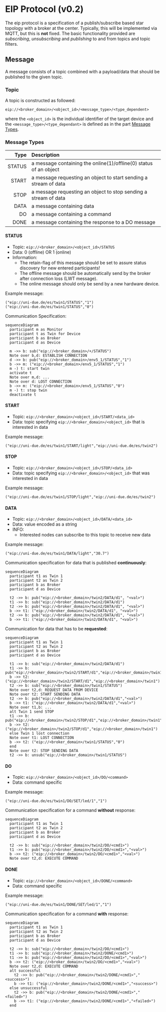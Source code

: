 # EIP Protocol (v0.2)

The eip protocol is a specification of a publish/subscribe based star topology with a broker at the center.
Typically, this will be implemented via MQTT, but this is **not** fixed.
The basic functionality provided are _subscribing_, _unsubscribing_ and _publishing_ to and from topics and topic filters.

## Message

A message consists of a topic combined with a payload/data that should be published to the given topic.

### Topic

A topic is constructed as followed:

```
eip://<broker_domain>/<object_id>/<message_type>/<type_dependent>
```

where the `<object_id>` is the individual identifier of the target device and the `<message_type>/<type_dependant>` is defined as in the part [Message Types](#message-types).

### Message Types

|   Type | Description                                                       |
|-------:|:------------------------------------------------------------------|
| STATUS | a message containing the online(1)/offline(0) status of an object |
|  START | a message requesting an object to start sending a stream of data  |
|   STOP | a message requesting an object to stop sending a stream of data   |
|   DATA | a message containing data                                         |
|     DO | a message containing a command                                    |
|   DONE | a message containing the response to a DO message                 | 

#### STATUS

* Topic: `eip://<broker_domain>/<object_id>/STATUS`
* Data: 0 (offline) OR 1 (online)
* Information:
  * The retain-flag of this message should be set to assure status discovery for new entered participants!
  * The offline message should be automatically send by the broker after connection loss (LWT message).
  * The online message should only be send by a new hardware device.

Example message:

```text
("eip://uni-due.de/es/twin1/STATUS","1")
("eip://uni-due.de/es/twin1/STATUS","0")
```

Communication Specification:

```mermaid
sequenceDiagram
  participant m as Monitor
  participant t as Twin for Device
  participant b as Broker
  participant d as Device
  
  m ->> b: sub("eip://<broker_domain>/+/STATUS")
  Note over b,d: ESTABLISH CONNECTION
  d ->> b: pub("eip://<broker_domain>/env5_1/STATUS","1")
  b ->> m: ("eip://<broker_domain>/env5_1/STATUS","1")
  m -) t: start twin
  activate t
  Note over m,d: ...
  Note over d: LOST CONNECTION
  b ->> m: ("eip://<broker_domain>/env5_1/STATUS","0")
  m -) t: stop twin
  deactivate t
```

#### START

* Topic: `eip://<broker_domain>/<object_id>/START/<data_id>`
* Data: topic specifying `eip://<broker_domain>/<object_id>` that is interested in data

Example message:

```text
("eip://uni-due.de/es/twin1/START/light","eip://uni-due.de/es/twin2")
```

#### STOP

* Topic: `eip://<broker_domain>/<object_id>/STOP/<data_id>`
* Data: topic specifying `eip://<broker_domain>/<object_id>` that was interested in data

Example message:

```text
("eip://uni-due.de/es/twin1/STOP/light","eip://uni-due.de/es/twin2")
```

#### DATA

* Topic: `eip://<broker_domain>/<object_id>/DATA/<data_id>`
* Data: value encoded as a string
* INFO:
  * Interested nodes can subscribe to this topic to receive new data

Example message:

```text
("eip://uni-due.de/es/twin1/DATA/light","30.7")
```

Communication specification for data that is published **continuously**:

```mermaid
sequenceDiagram
  participant t1 as Twin 1
  participant t2 as Twin 2
  participant b as Broker
  participant d as Device
  
  t2 ->> b: pub("eip://<broker_domain>/twin2/DATA/d1", "<val>")
  t1 ->> b: sub("eip://<broker_domain>/twin2/DATA/d1")
  t2 ->> b: pub("eip://<broker_domain>/twin2/DATA/d1", "<val>")
  b ->> t1: ("eip://<broker_domain>/twin2/DATA/d1", "<val>")
  t2 ->> b: pub("eip://<broker_domain>/twin2/DATA/d1", "<val>")
  b ->> t1: ("eip://<broker_domain>/twin2/DATA/d1", "<val>")
```

Communication for data that has to be **requested**:

```mermaid
sequenceDiagram
  participant t1 as Twin 1
  participant t2 as Twin 2
  participant b as Broker
  participant d as Device
  
  t1 ->> b: sub("eip://<broker_domain>/twin2/DATA/d1")
  t1 ->> b: pub("eip://<broker_domain>/twin2/START/d1","eip://<broker_domain>/twin1")
  b ->> t2: ("eip://<broker_domain>/twin2/START/d1","eip://<broker_domain>/twin1")
  t2 ->> b: sub("eip://<broker_domain>/twin1/STATUS")
  Note over t2,d: REQUEST DATA FROM DEVICE
  Note over t2: START SENDING DATA
  t2 ->> b: pub("eip://<broker_domain>/twin2/DATA/d1","<val>")
  b ->> t1: ("eip://<broker_domain>/twin2/DATA/d1","<val>")
  Note over t1,b: ...
  alt Twin 1 send STOP
  t1 ->> b: pub("eip://<broker_domain>/twin2/STOP/d1","eip://<broker_domain>/twin1")
  b ->> t2: ("eip://<broker_domain>/twin2/STOP/d1","eip://<broker_domain>/twin1")
  else Twin 1 lost connection
  Note over t1: LOST CONNECTION
  b ->> t2: ("eip://<broker_domain>/twin1/STATUS","0")
  end
  Note over t2: STOP SENDING DATA
  t2 ->> b: unsub("eip://<broker_domain>/twin1/STATUS")
```

#### DO

* Topic: `eip://<broker_domain>/<object_id>/DO/<command>`
* Data: command specific

Example message:

```text
("eip://uni-due.de/es/twin1/DO/SET/led/1","1")
```

Communication specification for a command **without** response:

```mermaid
sequenceDiagram
  participant t1 as Twin 1
  participant t2 as Twin 2
  participant b as Broker
  participant d as Device
  
  t2 ->> b: sub("eip://<broker_domain>/twin2/DO/<cmd1>")
  t1 ->> b: pub("eip://<broker_domain>/twin2/DO/<cmd1>","<val>")
  b ->> t2: ("eip://<broker_domain>/twin2/DO/<cmd1>","<val>")
  Note over t2,d: EXECUTE COMMAND
```

#### DONE

* Topic: `eip://<broker_domain>/<object_id>/DONE/<command>`
* Data: command specific

Example message:

```text
("eip://uni-due.de/es/twin1/DONE/SET/led/1","1")
```

Communication specification for a command **with** response:

```mermaid
sequenceDiagram
  participant t1 as Twin 1
  participant t2 as Twin 2
  participant b as Broker
  participant d as Device
  
  t2 ->> b: sub("eip://<broker_domain>/twin2/DO/<cmd1>")
  t1 ->> b: sub("eip://<broker_domain>/twin2/DONE/<cmd1>")
  t1 ->> b: pub("eip://<broker_domain>/twin2/DO/<cmd1>","<val>")
  b ->> t2: ("eip://<broker_domain>/twin2/DO/<cmd1>","<val>")
  Note over t2,d: EXECUTE COMMAND
  alt successful
    t2 ->> b: pub("eip://<broker_domain>/twin2/DONE/<cmd1>","<success>")
    b ->> t1: ("eip://<broker_domain>/twin2/DONE/<cmd1>","<success>")
  else unsuccessful
    t2 ->> b: pub("eip://<broker_domain>/twin2/DONE/<cmd1>","<failed>")
    b ->> t1: ("eip://<broker_domain>/twin2/DONE/<cmd1>","<failed>")
  end
```